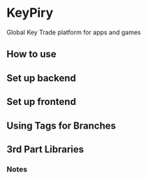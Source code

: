 # KeyPiry
Global Key Trade platform for apps and games

## How to use
## Set up backend
## Set up frontend
## Using Tags for Branches
## 3rd Part Libraries
### Notes
